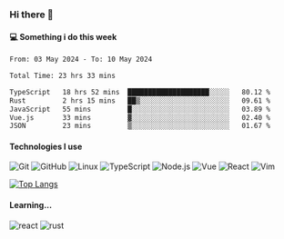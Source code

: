 ### Hi there 👋

#### 💻 Something i do this week

<!--START_SECTION:waka-->

```txt
From: 03 May 2024 - To: 10 May 2024

Total Time: 23 hrs 33 mins

TypeScript   18 hrs 52 mins  ████████████████████░░░░░   80.12 %
Rust         2 hrs 15 mins   ██▒░░░░░░░░░░░░░░░░░░░░░░   09.61 %
JavaScript   55 mins         █░░░░░░░░░░░░░░░░░░░░░░░░   03.89 %
Vue.js       33 mins         ▓░░░░░░░░░░░░░░░░░░░░░░░░   02.40 %
JSON         23 mins         ▒░░░░░░░░░░░░░░░░░░░░░░░░   01.67 %
```

<!--END_SECTION:waka-->


#### Technologies I use
![Git](https://img.shields.io/badge/-Git-222222?style=flat&logo=git&logoColor=F05032)
![GitHub](https://img.shields.io/badge/-GitHub-181717?style=flat&logo=github)
![Linux](https://img.shields.io/badge/-Linux-222222?style=flat&logo=linux&logoColor=FCC624)
![TypeScript](https://img.shields.io/badge/-TypeScript-000000?style=flat&logo=typescript)
![Node.js](https://img.shields.io/badge/-Node.js-222222?style=flat&logo=node.js&logoColor=339933)
![Vue](https://img.shields.io/badge/-Vue-222222?style=flat&logo=Vue.js&logoColor=4FC08D)
![React](https://img.shields.io/badge/-React-222222?style=flat&logo=React&logoColor=blue)
![Vim](https://img.shields.io/badge/-Vim-222222?style=flat&logo=Vim&logoColor=green)

[![Top Langs](https://github-readme-stats.vercel.app/api/top-langs/?username=GodlessLiu&layout=compact)](https://github.com/anuraghazra/github-readme-stats)
#### Learning...
![react](https://img.shields.io/badge/react-18-blue.svg)
![rust](https://img.shields.io/badge/rust-yellow.svg)
